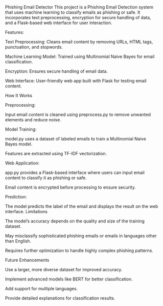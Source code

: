 Phishing Email Detector
This project is a Phishing Email Detection system that uses machine learning to classify emails as phishing or safe. It incorporates text preprocessing, encryption for secure handling of data, and a Flask-based web interface for user interaction.

Features:

Text Preprocessing: Cleans email content by removing URLs, HTML tags, punctuation, and stopwords.

Machine Learning Model: Trained using Multinomial Naive Bayes for email classification.

Encryption: Ensures secure handling of email data.

Web Interface: User-friendly web app built with Flask for testing email content.

How It Works

Preprocessing:

Input email content is cleaned using preprocess.py to remove unwanted elements and reduce noise.

Model Training:

model.py uses a dataset of labeled emails to train a Multinomial Naive Bayes model.

Features are extracted using TF-IDF vectorization.

Web Application:

app.py provides a Flask-based interface where users can input email content to classify it as phishing or safe.

Email content is encrypted before processing to ensure security.

Prediction:

The model predicts the label of the email and displays the result on the web interface.
Limitations

The model’s accuracy depends on the quality and size of the training dataset.

May misclassify sophisticated phishing emails or emails in languages other than English.

Requires further optimization to handle highly complex phishing patterns.

Future Enhancements

Use a larger, more diverse dataset for improved accuracy.

Implement advanced models like BERT for better classification.

Add support for multiple languages.

Provide detailed explanations for classification results.
